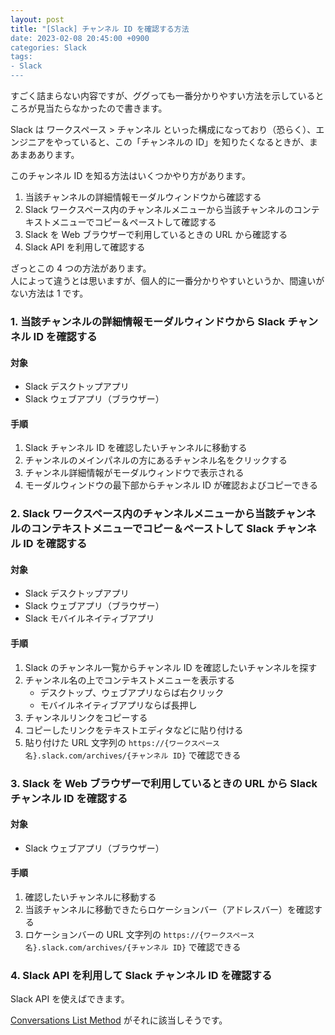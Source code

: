 ```yaml
---
layout: post
title: "[Slack] チャンネル ID を確認する方法
date: 2023-02-08 20:45:00 +0900
categories: Slack
tags:
- Slack
---
```


すごく詰まらない内容ですが、ググっても一番分かりやすい方法を示しているところが見当たらなかったので書きます。

Slack は ワークスペース > チャンネル といった構成になっており（恐らく）、エンジニアをやっていると、この「チャンネルの ID」を知りたくなるときが、まあまああります。

このチャンネル ID を知る方法はいくつかやり方があります。

1. 当該チャンネルの詳細情報モーダルウィンドウから確認する
2. Slack ワークスペース内のチャンネルメニューから当該チャンネルのコンテキストメニューでコピー＆ペーストして確認する
3. Slack を Web ブラウザーで利用しているときの URL から確認する
4. Slack API を利用して確認する

ざっとこの 4 つの方法があります。  
人によって違うとは思いますが、個人的に一番分かりやすいというか、間違いがない方法は 1 です。


### 1. 当該チャンネルの詳細情報モーダルウィンドウから Slack チャンネル ID を確認する

#### 対象
- Slack デスクトップアプリ
- Slack ウェブアプリ（ブラウザー）

#### 手順
1. Slack チャンネル ID を確認したいチャンネルに移動する
2. チャンネルのメインパネルの方にあるチャンネル名をクリックする
3. チャンネル詳細情報がモーダルウィンドウで表示される
4. モーダルウィンドウの最下部からチャンネル ID が確認およびコピーできる


### 2. Slack ワークスペース内のチャンネルメニューから当該チャンネルのコンテキストメニューでコピー＆ペーストして Slack チャンネル ID を確認する

#### 対象
- Slack デスクトップアプリ
- Slack ウェブアプリ（ブラウザー）
- Slack モバイルネイティブアプリ

#### 手順
1. Slack のチャンネル一覧からチャンネル ID を確認したいチャンネルを探す
2. チャンネル名の上でコンテキストメニューを表示する
    - デスクトップ、ウェブアプリならば右クリック
    - モバイルネイティブアプリならば長押し
4. チャンネルリンクをコピーする
5. コピーしたリンクをテキストエディタなどに貼り付ける
6. 貼り付けた URL 文字列の `https://{ワークスペース名}.slack.com/archives/{チャンネル ID}` で確認できる


### 3. Slack を Web ブラウザーで利用しているときの URL から Slack チャンネル ID を確認する

#### 対象
- Slack ウェブアプリ（ブラウザー）

#### 手順
1. 確認したいチャンネルに移動する
2. 当該チャンネルに移動できたらロケーションバー（アドレスバー）を確認する
6. ロケーションバーの URL 文字列の `https://{ワークスペース名}.slack.com/archives/{チャンネル ID}` で確認できる


### 4. Slack API を利用して Slack チャンネル ID を確認する

Slack API を使えばできます。

[Conversations List Method](https://api.slack.com/methods/conversations.list) がそれに該当しそうです。




